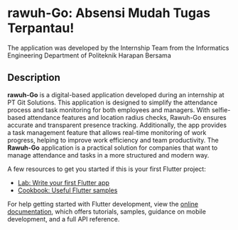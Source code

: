 # rawuh-Go: Absensi Mudah Tugas Terpantau!

The application was developed by the Internship Team from the Informatics Engineering Department of Politeknik Harapan Bersama

## Description
**rawuh-Go** is a digital-based application developed during an internship at PT Git Solutions. This application is designed to simplify the attendance process and task monitoring for both employees and managers. With selfie-based attendance features and location radius checks, Rawuh-Go ensures accurate and transparent presence tracking. Additionally, the app provides a task management feature that allows real-time monitoring of work progress, helping to improve work efficiency and team productivity.
The **Rawuh-Go** application is a practical solution for companies that want to manage attendance and tasks in a more structured and modern way.

A few resources to get you started if this is your first Flutter project:

- [Lab: Write your first Flutter app](https://docs.flutter.dev/get-started/codelab)
- [Cookbook: Useful Flutter samples](https://docs.flutter.dev/cookbook)

For help getting started with Flutter development, view the
[online documentation](https://docs.flutter.dev/), which offers tutorials,
samples, guidance on mobile development, and a full API reference.
